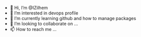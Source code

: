 - 👋 Hi, I’m @IZilhem
- 👀 I’m interested in devops profile
- 🌱 I’m currently learning github and how to manage packages
- 💞️ I’m looking to collaborate on ...
- 📫 How to reach me ...

<!---
IZilhem/IZilhem is a ✨ special ✨ repository because its `README.md` (this file) appears on your GitHub profile.
You can click the Preview link to take a look at your changes.
--->
